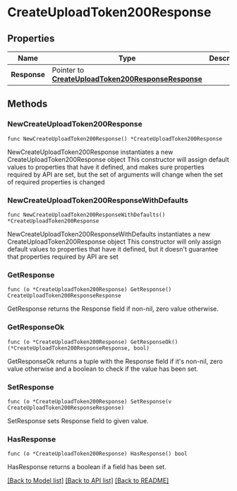 # CreateUploadToken200Response

## Properties

Name | Type | Description | Notes
------------ | ------------- | ------------- | -------------
**Response** | Pointer to [**CreateUploadToken200ResponseResponse**](CreateUploadToken200ResponseResponse.md) |  | [optional] 

## Methods

### NewCreateUploadToken200Response

`func NewCreateUploadToken200Response() *CreateUploadToken200Response`

NewCreateUploadToken200Response instantiates a new CreateUploadToken200Response object
This constructor will assign default values to properties that have it defined,
and makes sure properties required by API are set, but the set of arguments
will change when the set of required properties is changed

### NewCreateUploadToken200ResponseWithDefaults

`func NewCreateUploadToken200ResponseWithDefaults() *CreateUploadToken200Response`

NewCreateUploadToken200ResponseWithDefaults instantiates a new CreateUploadToken200Response object
This constructor will only assign default values to properties that have it defined,
but it doesn't guarantee that properties required by API are set

### GetResponse

`func (o *CreateUploadToken200Response) GetResponse() CreateUploadToken200ResponseResponse`

GetResponse returns the Response field if non-nil, zero value otherwise.

### GetResponseOk

`func (o *CreateUploadToken200Response) GetResponseOk() (*CreateUploadToken200ResponseResponse, bool)`

GetResponseOk returns a tuple with the Response field if it's non-nil, zero value otherwise
and a boolean to check if the value has been set.

### SetResponse

`func (o *CreateUploadToken200Response) SetResponse(v CreateUploadToken200ResponseResponse)`

SetResponse sets Response field to given value.

### HasResponse

`func (o *CreateUploadToken200Response) HasResponse() bool`

HasResponse returns a boolean if a field has been set.


[[Back to Model list]](../README.md#documentation-for-models) [[Back to API list]](../README.md#documentation-for-api-endpoints) [[Back to README]](../README.md)


